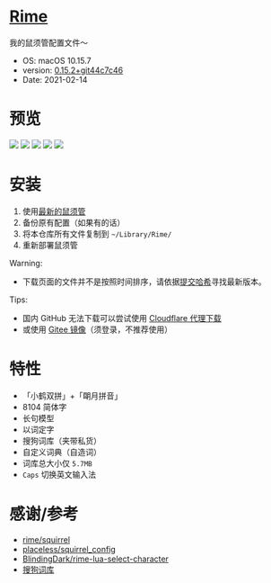 # [Rime](https://github.com/LufsX/rime)

我的鼠须管配置文件～

- OS: macOS 10.15.7
- version: [0.15.2+git44c7c46](https://dl.bintray.com/rime/squirrel/Squirrel-0.15.2+git44c7c46.zip)
- Date: 2021-02-14

# 预览

![](https://cdn.jsdelivr.net/gh/lufsx/res@0.2.4/img/rime/p1.png)
![](https://cdn.jsdelivr.net/gh/lufsx/res@0.2.4/img/rime/p2.png)
![](https://cdn.jsdelivr.net/gh/lufsx/res@0.2.4/img/rime/p3.png)
![](https://cdn.jsdelivr.net/gh/lufsx/res@0.2.4/img/rime/p4.png)
![](https://cdn.jsdelivr.net/gh/lufsx/res@0.2.4/img/rime/p5.png)

# 安装

1. 使用[最新的鼠须管](https://dl.bintray.com/rime/squirrel/)
2. 备份原有配置（如果有的话）
3. 将本仓库所有文件复制到 `~/Library/Rime/`
4. 重新部署鼠须管

Warning:

- 下载页面的文件并不是按照时间排序，请依据[提交哈希](https://github.com/rime/squirrel/commits/master)寻找最新版本。

Tips:

- 国内 GitHub 无法下载可以尝试使用 [Cloudflare 代理下载](https://gh.isteed.cc/https://github.com/LufsX/rime/archive/master.zip)
- 或使用 [Gitee 镜像](https://gitee.com/LufsX/rime)（须登录，不推荐使用）

# 特性

- 「小鹤双拼」+「朙月拼音」
- 8104 简体字
- 长句模型
- 以词定字
- 搜狗词库（夹带私货）
- 自定义词典（自造词）
- 词库总大小仅 `5.7MB`
- `Caps` 切换英文输入法

# 感谢/参考

- [rime/squirrel](https://github.com/rime/squirrel)
- [placeless/squirrel_config](https://github.com/placeless/squirrel_config)
- [BlindingDark/rime-lua-select-character](https://github.com/BlindingDark/rime-lua-select-character)
- [搜狗词库](https://pinyin.sogou.com/dict/)
